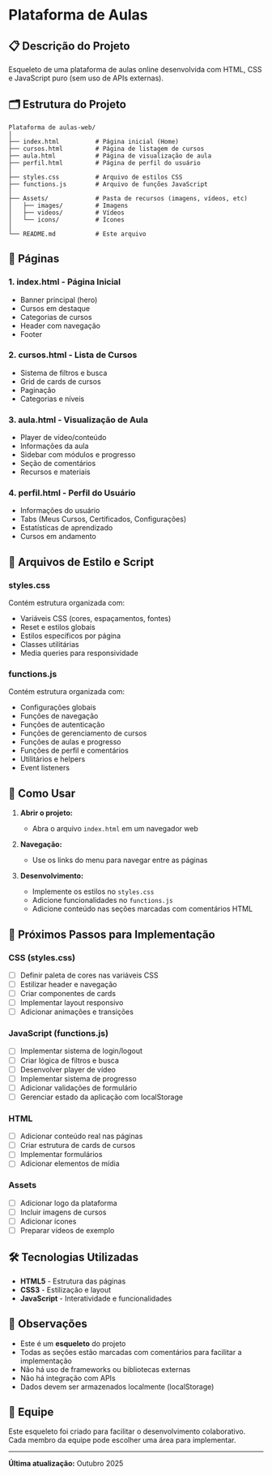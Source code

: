 # Plataforma de Aulas

## 📋 Descrição do Projeto

Esqueleto de uma plataforma de aulas online desenvolvida com HTML, CSS e JavaScript puro (sem uso de APIs externas).

## 🗂️ Estrutura do Projeto

```
Plataforma de aulas-web/
│
├── index.html          # Página inicial (Home)
├── cursos.html         # Página de listagem de cursos
├── aula.html           # Página de visualização de aula
├── perfil.html         # Página de perfil do usuário
│
├── styles.css          # Arquivo de estilos CSS
├── functions.js        # Arquivo de funções JavaScript
│
├── Assets/             # Pasta de recursos (imagens, vídeos, etc)
│   ├── images/         # Imagens
│   ├── videos/         # Vídeos
│   └── icons/          # Ícones
│
└── README.md           # Este arquivo
```

## 📄 Páginas

### 1. **index.html** - Página Inicial
- Banner principal (hero)
- Cursos em destaque
- Categorias de cursos
- Header com navegação
- Footer

### 2. **cursos.html** - Lista de Cursos
- Sistema de filtros e busca
- Grid de cards de cursos
- Paginação
- Categorias e níveis

### 3. **aula.html** - Visualização de Aula
- Player de vídeo/conteúdo
- Informações da aula
- Sidebar com módulos e progresso
- Seção de comentários
- Recursos e materiais

### 4. **perfil.html** - Perfil do Usuário
- Informações do usuário
- Tabs (Meus Cursos, Certificados, Configurações)
- Estatísticas de aprendizado
- Cursos em andamento

## 🎨 Arquivos de Estilo e Script

### **styles.css**
Contém estrutura organizada com:
- Variáveis CSS (cores, espaçamentos, fontes)
- Reset e estilos globais
- Estilos específicos por página
- Classes utilitárias
- Media queries para responsividade

### **functions.js**
Contém estrutura organizada com:
- Configurações globais
- Funções de navegação
- Funções de autenticação
- Funções de gerenciamento de cursos
- Funções de aulas e progresso
- Funções de perfil e comentários
- Utilitários e helpers
- Event listeners

## 🚀 Como Usar

1. **Abrir o projeto:**
   - Abra o arquivo `index.html` em um navegador web

2. **Navegação:**
   - Use os links do menu para navegar entre as páginas

3. **Desenvolvimento:**
   - Implemente os estilos no `styles.css`
   - Adicione funcionalidades no `functions.js`
   - Adicione conteúdo nas seções marcadas com comentários HTML

## 📝 Próximos Passos para Implementação

### CSS (styles.css)
- [ ] Definir paleta de cores nas variáveis CSS
- [ ] Estilizar header e navegação
- [ ] Criar componentes de cards
- [ ] Implementar layout responsivo
- [ ] Adicionar animações e transições

### JavaScript (functions.js)
- [ ] Implementar sistema de login/logout
- [ ] Criar lógica de filtros e busca
- [ ] Desenvolver player de vídeo
- [ ] Implementar sistema de progresso
- [ ] Adicionar validações de formulário
- [ ] Gerenciar estado da aplicação com localStorage

### HTML
- [ ] Adicionar conteúdo real nas páginas
- [ ] Criar estrutura de cards de cursos
- [ ] Implementar formulários
- [ ] Adicionar elementos de mídia

### Assets
- [ ] Adicionar logo da plataforma
- [ ] Incluir imagens de cursos
- [ ] Adicionar ícones
- [ ] Preparar vídeos de exemplo

## 🛠️ Tecnologias Utilizadas

- **HTML5** - Estrutura das páginas
- **CSS3** - Estilização e layout
- **JavaScript** - Interatividade e funcionalidades

## 📌 Observações

- Este é um **esqueleto** do projeto
- Todas as seções estão marcadas com comentários para facilitar a implementação
- Não há uso de frameworks ou bibliotecas externas
- Não há integração com APIs
- Dados devem ser armazenados localmente (localStorage)

## 👥 Equipe

Este esqueleto foi criado para facilitar o desenvolvimento colaborativo. Cada membro da equipe pode escolher uma área para implementar.

---

**Última atualização:** Outubro 2025